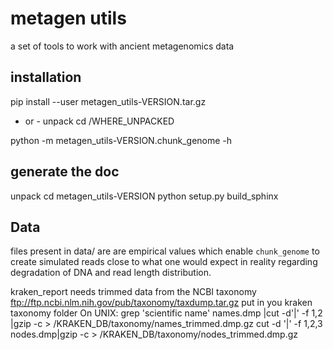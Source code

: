 # metagen utils
a set of tools to work with ancient metagenomics data
## installation
pip install --user metagen_utils-VERSION.tar.gz
- or -
unpack
cd /WHERE_UNPACKED

python -m metagen_utils-VERSION.chunk_genome -h
## generate the doc
unpack
cd metagen_utils-VERSION
python setup.py build_sphinx

## Data
files present in data/ are are empirical values which enable `chunk_genome` to create simulated reads close to what one would expect in reality regarding degradation of DNA and read length distribution.

kraken_report needs trimmed data from the NCBI taxonomy ftp://ftp.ncbi.nlm.nih.gov/pub/taxonomy/taxdump.tar.gz put in you kraken taxonomy folder
On UNIX:
grep 'scientific name' names.dmp |cut -d'|' -f 1,2 |gzip -c > /KRAKEN_DB/taxonomy/names_trimmed.dmp.gz
cut -d '|' -f 1,2,3 nodes.dmp|gzip -c > /KRAKEN_DB/taxonomy/nodes_trimmed.dmp.gz

